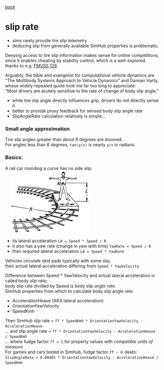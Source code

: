 [*back*](OverSteer)

# slip rate
- sims rarely provide tire slip telemetry
- deducing slip from generally available SimHub properties is problematic.  

Denying access to tire slip information makes sense for online competitions,  
since it enables cheating by stability control, which is a well-explored,  
thanks to e.g. [FMVSS 126](https://www.ecfr.gov/current/title-49/subtitle-B/chapter-V/part-571/subpart-B/section-571.126).

Arguably, the bible and evangelist for computational vehicle dynamics are  
"The Multibody Systems Approach to Vehicle Dynamics" and Damian Harty,  
whose widely repeated quote took me far too long to appreciate:  
"Most drivers are acutely sensitive to the rate of change of body slip angle."  
- while tire slip angle directly influences grip, drivers do not directly sense it
- better to provide proxy feedback for sensed body slip angle rate
- SlipAngleRate calculation relatively is simple...

### Small angle approximation
Tire slip angles greater than about 6 degrees are doomed.  
For angles less than 6 degrees, `tan(y/x)` is nearly `y/x` in radians.  

### Basics:
A rail car rounding a curve has no side slip:  
 &emsp; ![](rail_car.png)
- its lateral acceleration `LA = Speed * Speed / R`  
- it also has a yaw rate (change in yaw with time) `YawRate = Speed / R`  
- then required lateral acceleration `LA = Speed * YawRate`  

Vehicles circulate skid pads typically with some slip,  
their actual lateral acceleration differing from `Speed * YawVelocity`.  

Difference between Speed * YawVelocity and actual lateral acceleration is called body *slip rate*;  
body slip rate divided by Speed is body *slip angle rate*.  
SimHub properties from which to calculate body slip angle rate:  
- AccelerationHeave (AKA lateral acceleration)
- OrientationYawVelocity
- SpeedKmh  

Then SimHub slip rate = `ff * SpeedKmh * OrientationYawVelocity - AccelerationHeave`  
... and slip angle rate = `ff * OrientationYawVelocity - AccelerationHeave / SpeedKmh`  
... where fudge factor `ff = 1` for property values with *compatible units of measure*.  
For games and cars tested in SimHub, fudge factor `ff ~ 0.00485`:  
`SlipAngleRate = 0.00485 * OrientationYawVelocity - AccelerationHeave / SpeedKmh`  

